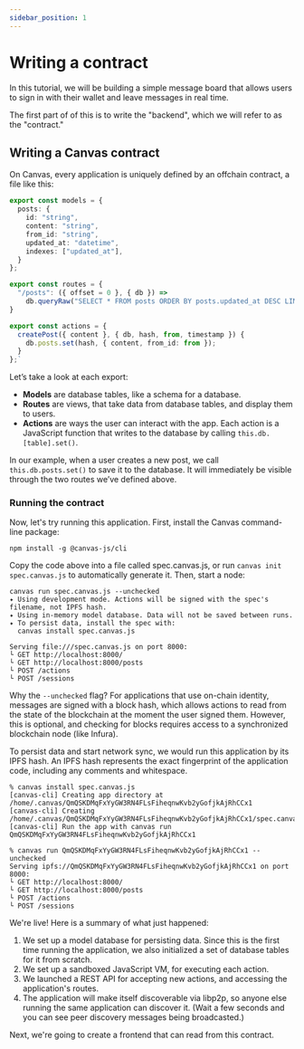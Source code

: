 ```yaml
---
sidebar_position: 1
---
```


# Writing a contract

In this tutorial, we will be building a simple message board that allows users to sign in with their wallet and leave messages in real time.

The first part of of this is to write the "backend", which we will refer to as the "contract."

## Writing a Canvas contract

On Canvas, every application is uniquely defined by an offchain contract, a file like this:

```ts
export const models = {
  posts: {
    id: "string",
    content: "string",
    from_id: "string",
    updated_at: "datetime",
    indexes: ["updated_at"],
  }
};

export const routes = {
  "/posts": ({ offset = 0 }, { db }) =>
    db.queryRaw("SELECT * FROM posts ORDER BY posts.updated_at DESC LIMIT 50 OFFSET :offset", { offset })
}

export const actions = {
  createPost({ content }, { db, hash, from, timestamp }) {
    db.posts.set(hash, { content, from_id: from });
  }
};`
```

Let’s take a look at each export:

- **Models** are database tables, like a schema for a database.
- **Routes** are views, that take data from database tables, and display them to users.
- **Actions** are ways the user can interact with the app. Each action is a JavaScript function that writes to the database by calling `this.db.[table].set()`.

In our example, when a user creates a new post, we call `this.db.posts.set()` to save it to the database. It will immediately be visible through the two routes we’ve defined above.

### Running the contract

Now, let's try running this application. First, install the Canvas command-line package:

```
npm install -g @canvas-js/cli
```

Copy the code above into a file called spec.canvas.js, or run `canvas init spec.canvas.js` to automatically generate it. Then, start a node:

```
canvas run spec.canvas.js --unchecked
✦ Using development mode. Actions will be signed with the spec's filename, not IPFS hash.
✦ Using in-memory model database. Data will not be saved between runs.
✦ To persist data, install the spec with:
  canvas install spec.canvas.js

Serving file:///spec.canvas.js on port 8000:
└ GET http://localhost:8000/
└ GET http://localhost:8000/posts
└ POST /actions
└ POST /sessions
```

Why the `--unchecked` flag? For applications that use on-chain identity, messages are signed with a block hash, which allows actions to read from the state of the blockchain at the moment the user signed them. However, this is optional, and checking for blocks requires access to a synchronized blockchain node (like Infura).

To persist data and start network sync, we would run this application by its IPFS hash. An IPFS hash represents the exact fingerprint of the application code, including any comments and whitespace.

```
% canvas install spec.canvas.js
[canvas-cli] Creating app directory at /home/.canvas/QmQSKDMqFxYyGW3RN4FLsFiheqnwKvb2yGofjkAjRhCCx1
[canvas-cli] Creating /home/.canvas/QmQSKDMqFxYyGW3RN4FLsFiheqnwKvb2yGofjkAjRhCCx1/spec.canvas.js
[canvas-cli] Run the app with canvas run QmQSKDMqFxYyGW3RN4FLsFiheqnwKvb2yGofjkAjRhCCx1

% canvas run QmQSKDMqFxYyGW3RN4FLsFiheqnwKvb2yGofjkAjRhCCx1 --unchecked
Serving ipfs://QmQSKDMqFxYyGW3RN4FLsFiheqnwKvb2yGofjkAjRhCCx1 on port 8000:
└ GET http://localhost:8000/
└ GET http://localhost:8000/posts
└ POST /actions
└ POST /sessions
```

We're live! Here is a summary of what just happened:

1. We set up a model database for persisting data. Since this is the first time running the application, we also initialized a set of database tables for it from scratch.
2. We set up a sandboxed JavaScript VM, for executing each action.
3. We launched a REST API for accepting new actions, and accessing the application's routes.
4. The application will make itself discoverable via libp2p, so anyone else running the same application can discover it. (Wait a few seconds and you can see peer discovery messages being broadcasted.)

Next, we're going to create a frontend that can read from this contract.
